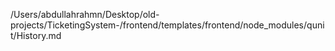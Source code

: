 /Users/abdullahrahmn/Desktop/old-projects/TicketingSystem-/frontend/templates/frontend/node_modules/qunit/History.md